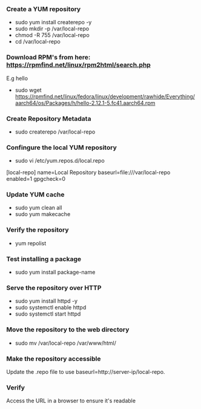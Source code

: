 ### Create a YUM repository

- sudo yum install createrepo -y
- sudo mkdir -p /var/local-repo
- chmod -R 755 /var/local-repo
- cd /var/local-repo

### Download RPM's from here: https://rpmfind.net/linux/rpm2html/search.php

E.g hello

- sudo wget https://rpmfind.net/linux/fedora/linux/development/rawhide/Everything/aarch64/os/Packages/h/hello-2.12.1-5.fc41.aarch64.rpm

### Create Repository Metadata
- sudo createrepo /var/local-repo

### Confingure the local YUM repository

- sudo vi /etc/yum.repos.d/local.repo

[local-repo]
name=Local Repository
baseurl=file:///var/local-repo
enabled=1
gpgcheck=0

### Update YUM cache

- sudo yum clean all
- sudo yum makecache

### Verify the repository

- yum repolist

###  Test installing a package

- sudo yum install package-name

### Serve the repository over HTTP

- sudo yum install httpd -y
- sudo systemctl enable httpd
- sudo systemctl start httpd

### Move the repository to the web directory

- sudo mv /var/local-repo /var/www/html/

### Make the repository accessible

Update the .repo file to use baseurl=http://server-ip/local-repo.

### Verify

Access the URL in a browser to ensure it's readable

